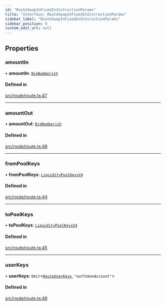 ```yaml
---
id: "RouteSwapInFixedInInstructionParams"
title: "Interface: RouteSwapInFixedInInstructionParams"
sidebar_label: "RouteSwapInFixedInInstructionParams"
sidebar_position: 0
custom_edit_url: null
---
```


## Properties

### amountIn

• **amountIn**: [`BigNumberish`](../modules.md#bignumberish)

#### Defined in

[src/route/route.ts:47](https://github.com/alpha-defi/raydium-sdk/blob/5597113/src/route/route.ts#L47)

___

### amountOut

• **amountOut**: [`BigNumberish`](../modules.md#bignumberish)

#### Defined in

[src/route/route.ts:48](https://github.com/alpha-defi/raydium-sdk/blob/5597113/src/route/route.ts#L48)

___

### fromPoolKeys

• **fromPoolKeys**: [`LiquidityPoolKeysV4`](../modules.md#liquiditypoolkeysv4)

#### Defined in

[src/route/route.ts:44](https://github.com/alpha-defi/raydium-sdk/blob/5597113/src/route/route.ts#L44)

___

### toPoolKeys

• **toPoolKeys**: [`LiquidityPoolKeysV4`](../modules.md#liquiditypoolkeysv4)

#### Defined in

[src/route/route.ts:45](https://github.com/alpha-defi/raydium-sdk/blob/5597113/src/route/route.ts#L45)

___

### userKeys

• **userKeys**: `Omit`<[`RouteUserKeys`](RouteUserKeys.md), ``"outTokenAccount"``\>

#### Defined in

[src/route/route.ts:46](https://github.com/alpha-defi/raydium-sdk/blob/5597113/src/route/route.ts#L46)
